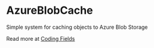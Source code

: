 AzureBlobCache
==============

Simple system for caching objects to Azure Blob Storage

Read more at [Coding Fields](http://codingfields.com)
